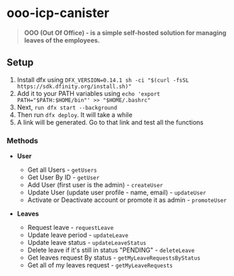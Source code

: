 # ooo-icp-canister

> **OOO (Out Of Office) - is a simple self-hosted solution for managing leaves of the employees.**



## Setup

1. Install dfx using `DFX_VERSION=0.14.1 sh -ci "$(curl -fsSL https://sdk.dfinity.org/install.sh)"`
2. Add it to your PATH variables using `echo 'export PATH="$PATH:$HOME/bin"' >> "$HOME/.bashrc"`
3. Next, `run dfx start --background`
4. Then run `dfx deploy`. It will take a while
5. A link will be generated. Go to that link and test all the functions


### Methods
- **User**
  - Get all Users - `getUsers`
  - Get User By ID - `getUser`
  - Add User (first user is the admin) - `createUser`
  - Update User (update user profile - name, email) - `updateUser`
  - Activate or Deactivate account or promote it as admin - `promoteUser`

- **Leaves**
  - Request leave - `requestLeave`
  - Update leave period - `updateLeave`
  - Update leave status - `updateLeaveStatus`
  - Delete leave if it's still in status "PENDING" - `deleteLeave`
  - Get leaves request By status - `getMyLeaveRequestsByStatus`
  - Get all of my leaves request - `getMyLeaveRequests`

